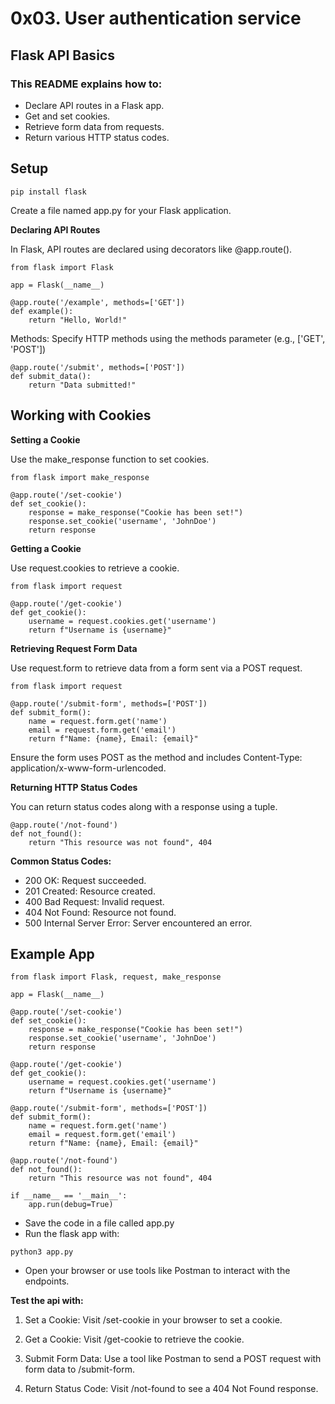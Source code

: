 # 0x03. User authentication service

## Flask API Basics

### This README explains how to:

- Declare API routes in a Flask app.
- Get and set cookies.
- Retrieve form data from requests.
- Return various HTTP status codes.

## Setup

```
pip install flask
```

Create a file named app.py for your Flask application.

**Declaring API Routes**

In Flask, API routes are declared using decorators like @app.route().

```
from flask import Flask

app = Flask(__name__)

@app.route('/example', methods=['GET'])
def example():
    return "Hello, World!"
```

Methods: Specify HTTP methods using the methods parameter (e.g., ['GET', 'POST'])

```
@app.route('/submit', methods=['POST'])
def submit_data():
    return "Data submitted!"
```

## Working with Cookies

**Setting a Cookie**

Use the make_response function to set cookies.

```
from flask import make_response

@app.route('/set-cookie')
def set_cookie():
    response = make_response("Cookie has been set!")
    response.set_cookie('username', 'JohnDoe')
    return response
```

**Getting a Cookie**

Use request.cookies to retrieve a cookie.

```
from flask import request

@app.route('/get-cookie')
def get_cookie():
    username = request.cookies.get('username')
    return f"Username is {username}"
```

**Retrieving Request Form Data**

Use request.form to retrieve data from a form sent via a POST request.

```
from flask import request

@app.route('/submit-form', methods=['POST'])
def submit_form():
    name = request.form.get('name')
    email = request.form.get('email')
    return f"Name: {name}, Email: {email}"
```

Ensure the form uses POST as the method and includes Content-Type: application/x-www-form-urlencoded.


**Returning HTTP Status Codes**

You can return status codes along with a response using a tuple.
```
@app.route('/not-found')
def not_found():
    return "This resource was not found", 404
```

**Common Status Codes:**

- 200 OK: Request succeeded.
- 201 Created: Resource created.
- 400 Bad Request: Invalid request.
- 404 Not Found: Resource not found.
- 500 Internal Server Error: Server encountered an error.


##  Example App
```
from flask import Flask, request, make_response

app = Flask(__name__)

@app.route('/set-cookie')
def set_cookie():
    response = make_response("Cookie has been set!")
    response.set_cookie('username', 'JohnDoe')
    return response

@app.route('/get-cookie')
def get_cookie():
    username = request.cookies.get('username')
    return f"Username is {username}"

@app.route('/submit-form', methods=['POST'])
def submit_form():
    name = request.form.get('name')
    email = request.form.get('email')
    return f"Name: {name}, Email: {email}"

@app.route('/not-found')
def not_found():
    return "This resource was not found", 404

if __name__ == '__main__':
    app.run(debug=True)
```
- Save the code in a file called app.py
- Run the flask app with:
```
python3 app.py
```
- Open your browser or use tools like Postman to interact with the endpoints.

**Test the api with:**

1. Set a Cookie:
Visit /set-cookie in your browser to set a cookie.

2. Get a Cookie:
Visit /get-cookie to retrieve the cookie.

3. Submit Form Data:
Use a tool like Postman to send a POST request with form data to /submit-form.

4. Return Status Code:
Visit /not-found to see a 404 Not Found response.